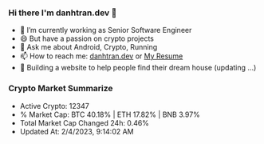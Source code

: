 ### Hi there I'm danhtran.dev 👋

- 🔭 I’m currently working as Senior Software Engineer
- 😄 But have a passion on crypto projects
- 💬 Ask me about Android, Crypto, Running 
- 📫 How to reach me: <a href="https://danhtran.dev" target="_blank">danhtran.dev</a> or <a href="Dan-Resume.pdf" target="_blank">My Resume</a>
- 🌱 Building a website to help people find their dream house (updating ...)

### Crypto Market Summarize
- Active Crypto: 12347
- % Market Cap: BTC 40.18% | ETH 17.82% | BNB 3.97%
- Total Market Cap Changed 24h: 0.46%
- Updated At: 2/4/2023, 9:14:02 AM
